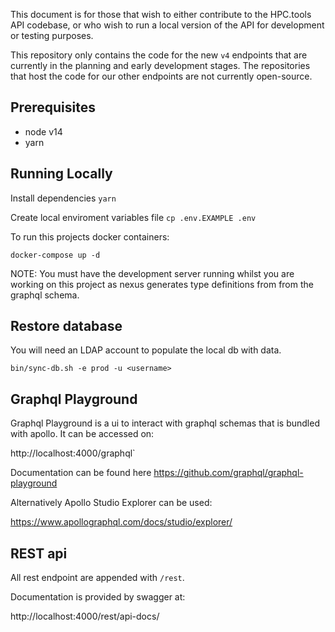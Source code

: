 This document is for those that wish to either contribute to the HPC.tools API
codebase, or who wish to run a local version of the API for development or
testing purposes.

This repository only contains the code for the new `v4` endpoints that are
currently in the planning and early development stages.
The repositories that host the code for our other endpoints are not currently
open-source.

## Prerequisites

- node v14
- yarn

## Running Locally

Install dependencies
`yarn`

Create local enviroment variables file
`cp .env.EXAMPLE .env`

To run this projects docker containers:

`docker-compose up -d`

NOTE: You must have the development server running whilst you are working on this project as nexus
generates type definitions from from the graphql schema.

## Restore database

You will need an LDAP account to populate the local db with data.

`bin/sync-db.sh -e prod -u <username>`

## Graphql Playground

Graphql Playground is a ui to interact with graphql schemas that is bundled with apollo. It can be accessed on:

http://localhost:4000/graphql`

Documentation can be found here https://github.com/graphql/graphql-playground

Alternatively Apollo Studio Explorer can be used:

https://www.apollographql.com/docs/studio/explorer/

## REST api

All rest endpoint are appended with `/rest`.

Documentation is provided by swagger at:

http://localhost:4000/rest/api-docs/
